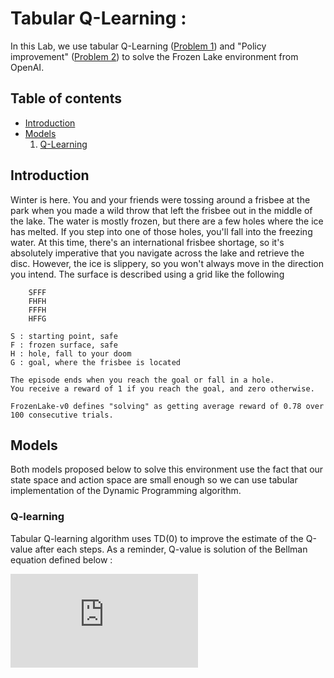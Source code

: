 # Tabular Q-Learning :
In this Lab, we use tabular Q-Learning ([Problem 1](https://github.com/clement-micol/Reinforcement-Learning/blob/main/Lab1/Lab1_Problem1.ipynb)) and "Policy improvement" ([Problem 2](https://github.com/clement-micol/Reinforcement-Learning/blob/main/Lab1/Lab1_Problem2.ipynb)) to solve the Frozen Lake environment from OpenAI.

## Table of contents
- [Introduction](#introduction)
- [Models](#models)
    1. [Q-Learning](#q-learning)

## Introduction

Winter is here. You and your friends were tossing around a frisbee at the park
    when you made a wild throw that left the frisbee out in the middle of the lake.
    The water is mostly frozen, but there are a few holes where the ice has melted.
    If you step into one of those holes, you'll fall into the freezing water.
    At this time, there's an international frisbee shortage, so it's absolutely imperative that
    you navigate across the lake and retrieve the disc.
    However, the ice is slippery, so you won't always move in the direction you intend.
    The surface is described using a grid like the following

        SFFF
        FHFH
        FFFH
        HFFG

    S : starting point, safe
    F : frozen surface, safe
    H : hole, fall to your doom
    G : goal, where the frisbee is located

    The episode ends when you reach the goal or fall in a hole.
    You receive a reward of 1 if you reach the goal, and zero otherwise.
    
    FrozenLake-v0 defines "solving" as getting average reward of 0.78 over 100 consecutive trials.
    
 
## Models
Both models proposed below to solve this environment use the fact that our state space and action space are small enough so we can use tabular implementation of the Dynamic Programming algorithm.
### Q-learning
Tabular Q-learning algorithm uses TD(0) to improve the estimate of the Q-value after each steps. As a reminder, Q-value is solution of the Bellman equation defined below :

![first formula](https://latex.codecogs.com/gif.latex?Q%28s%2Ca%29%20%3D%20R%28s%2Ca%29%20&plus;%20%5Cgamma%5Cmathbb%7BE%7D%5B%5Cunderset%7Ba%27%7D%7Bmax%7DQ%28s%27%2Ca%27%29%7Cs%2Ca%5D)

